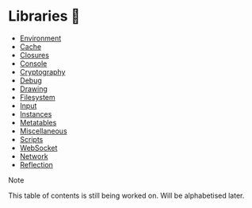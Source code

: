 # Libraries 📂

- [Environment](./Environment.md)
- [Cache](./Cache.md)
- [Closures](./Closures.md)
- [Console](./Console.md)
- [Cryptography](./Crypt.md)
- [Debug](./Debug.md)
- [Drawing](./Drawing.md)
- [Filesystem](./Filesystem.md)
- [Input](./Input.md)
- [Instances](./Instances.md)
- [Metatables](./Metatable.md)
- [Miscellaneous](./Misc.md)
- [Scripts](./Scripts.md)
- [WebSocket](./WebSocket.md)
- [Network](./Network.md)
- [Reflection](./Reflection.md)

> [!NOTE]
> This table of contents is still being worked on. Will be alphabetised later.
